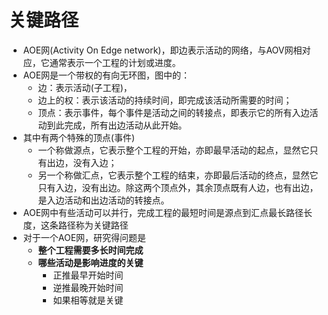 # 关键路径
- AOE网(Activity On Edge network)，即边表示活动的网络，与AOV网相对应，它通常表示一个工程的计划或进度。  
- AOE网是一个带权的有向无环图，图中的：  
    - 边：表示活动(子工程)，  
    - 边上的权：表示该活动的持续时间，即完成该活动所需要的时间；  
    - 顶点：表示事件，每个事件是活动之间的转接点，即表示它的所有入边活动到此完成，所有出边活动从此开始。  
- 其中有两个特殊的顶点(事件)
    - 一个称做源点，它表示整个工程的开始，亦即最早活动的起点，显然它只有出边，没有入边；
    - 另一个称做汇点，它表示整个工程的结束，亦即最后活动的终点，显然它只有入边，没有出边。除这两个顶点外，其余顶点既有人边，也有出边，是入边活动和出边活动的转接点。
- AOE网中有些活动可以并行，完成工程的最短时间是源点到汇点最长路径长度，这条路径称为关键路径
- 对于一个AOE网，研究得问题是
    - **整个工程需要多长时间完成**
    - **哪些活动是影响进度的关键**
        - 正推最早开始时间
        - 逆推最晚开始时间
        - 如果相等就是关键
    